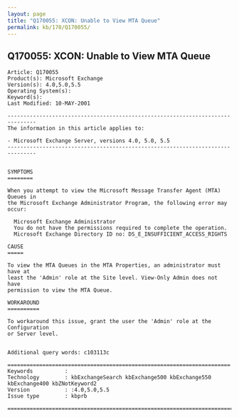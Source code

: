 ```yaml
---
layout: page
title: "Q170055: XCON: Unable to View MTA Queue"
permalink: kb/170/Q170055/
---
```


## Q170055: XCON: Unable to View MTA Queue

	Article: Q170055
	Product(s): Microsoft Exchange
	Version(s): 4.0,5.0,5.5
	Operating System(s): 
	Keyword(s): 
	Last Modified: 10-MAY-2001
	
	-------------------------------------------------------------------------------
	The information in this article applies to:
	
	- Microsoft Exchange Server, versions 4.0, 5.0, 5.5 
	-------------------------------------------------------------------------------
	
	
	SYMPTOMS
	========
	
	When you attempt to view the Microsoft Message Transfer Agent (MTA) Queues in
	the Microsoft Exchange Administrator Program, the following error may occur:
	
	  Microsoft Exchange Administrator
	  You do not have the permissions required to complete the operation.
	  Microsoft Exchange Directory ID no: DS_E_INSUFFICIENT_ACCESS_RIGHTS
	
	CAUSE
	=====
	
	To view the MTA Queues in the MTA Properties, an administrator must have at
	least the 'Admin' role at the Site level. View-Only Admin does not have
	permission to view the MTA Queue.
	
	WORKAROUND
	==========
	
	To workaround this issue, grant the user the 'Admin' role at the Configuration
	or Server level.
	
	
	Additional query words: c103113c
	
	======================================================================
	Keywords          :  
	Technology        : kbExchangeSearch kbExchange500 kbExchange550 kbExchange400 kbZNotKeyword2
	Version           : :4.0,5.0,5.5
	Issue type        : kbprb
	
	=============================================================================
	
